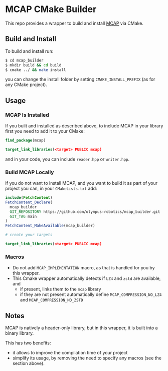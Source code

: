 # MCAP CMake Builder

This repo provides a wrapper to build and install [MCAP](https://github.com/foxglove/mcap) via CMake.

## Build and Install

To build and install run:
```bash
$ cd mcap_builder
$ mkdir build && cd build
$ cmake ../ && make install
```
you can change the install folder by setting `CMAKE_INSTALL_PREFIX` (as for any CMake project).

## Usage
### MCAP Is Installed
If you built and installed as described above, to include MCAP in your library first you need to add it to your CMake:
```cmake
find_package(mcap)

target_link_libraries(<target> PUBLIC mcap)
```

and in your code, you can include `reader.hpp` or `writer.hpp`. 

### Build MCAP Locally
If you do not want to install MCAP, and you want to build it as part of your project you can, in your `CMakeLists.txt` add:
```cmake
include(FetchContent)
FetchContent_Declare(
  mcap_builder
  GIT_REPOSITORY https://github.com/olympus-robotics/mcap_builder.git
  GIT_TAG main
)
FetchContent_MakeAvailable(mcap_builder)

# create your targets

target_link_libraries(<target> PUBLIC mcap)
```

### Macros
* Do not add `MCAP_IMPLEMENTATION` macro, as that is handled for you by this wrapper.
* This Cmake wrapper automatically detects if `LZ4` and `zstd` are available, and
  * if present, links them to the `mcap` library
  * if they are not present automatically define `MCAP_COMPRESSION_NO_LZ4` and `MCAP_COMPRESSION_NO_ZSTD` 

## Notes
MCAP is natively a header-only library, but in this wrapper, it is built into a binary library. 

This has two benefits:
* it allows to improve the compilation time of your project
* simplify its usage, by removing the need to specify any macros (see the section above).



